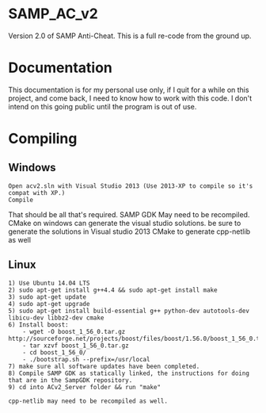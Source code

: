 SAMP_AC_v2
==========
Version 2.0 of SAMP Anti-Cheat. This is a full re-code from the ground up.

Documentation
========== 
This documentation is for my personal use only, if I quit for a while on this project, and come back, I need to know how to work with this code. I don't intend on this going public until the program is out of use.

Compiling
==========

Windows
----------
```
Open acv2.sln with Visual Studio 2013 (Use 2013-XP to compile so it's compat with XP.)
Compile
```
That should be all that's required. SAMP GDK May need to be recompiled. CMake on windows can generate the visual studio solutions. be sure to generate the solutions in Visual studio 2013
CMake to generate cpp-netlib as well


Linux
----------
```
1) Use Ubuntu 14.04 LTS
2) sudo apt-get install g++4.4 && sudo apt-get install make
3) sudo apt-get update
4) sudo apt-get upgrade
5) sudo apt-get install build-essential g++ python-dev autotools-dev libicu-dev libbz2-dev cmake
6) Install boost:
    - wget -O boost_1_56_0.tar.gz http://sourceforge.net/projects/boost/files/boost/1.56.0/boost_1_56_0.tar.gz/download
	- tar xzvf boost_1_56_0.tar.gz
	- cd boost_1_56_0/
	- ./bootstrap.sh --prefix=/usr/local
7) make sure all software updates have been completed.
8) Compile SAMP GDK as statically linked, the instructions for doing that are in the SampGDK repository.
9) cd into ACv2_Server folder && run "make"

cpp-netlib may need to be recompiled as well.
```